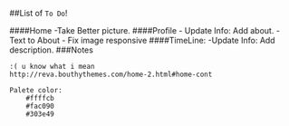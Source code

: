 ##List of `To Do`!

####Home
    -Take Better picture.
####Profile
    - Update Info: Add about.
    - Text to About
    - Fix image responsive
####TimeLine:
    -Update Info: Add description.
###Notes
```
:( u know what i mean
http://reva.bouthythemes.com/home-2.html#home-cont

Palete color: 
    #ffffcb
    #fac090
    #303e49
```
